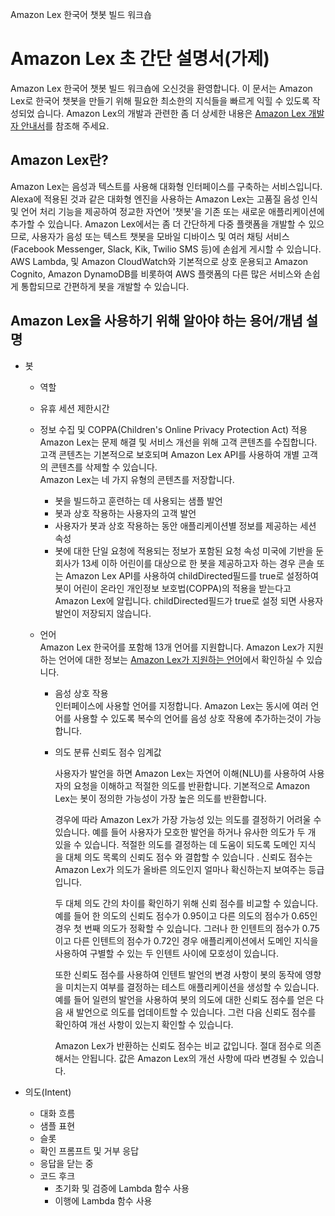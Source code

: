 Amazon Lex 한국어 챗봇 빌드 워크숍

# Amazon Lex 초 간단 설명서(가제)

Amazon Lex 한국어 챗봇 빌드 워크숍에 오신것을 환영합니다. 이 문서는 Amazon Lex로 한국어 챗봇을 만들기 위해 필요한 최소한의 지식들을 빠르게 익힐 수 있도록 작성되었 습니다. Amazon Lex의 개발과 관련한 좀 더 상세한 내용은 [Amazon Lex 개발자 안내서](https://docs.aws.amazon.com/lexv2/latest/dg/what-is.html)를 참조해 주세요.

## Amazon Lex란?

Amazon Lex는 음성과 텍스트를 사용해 대화형 인터페이스를 구축하는 서비스입니다. Alexa에 적용된 것과 같은 대화형 엔진을 사용하는 Amazon Lex는 고품질 음성 인식 및 언어 처리 기능을 제공하여 정교한 자연어 '챗봇'을 기존 또는 새로운 애플리케이션에 추가할 수 있습니다. Amazon Lex에서는 좀 더 간단하게 다중 플랫폼을 개발할 수 있으므로, 사용자가 음성 또는 텍스트 챗봇을 모바일 디바이스 및 여러 채팅 서비스(Facebook Messenger, Slack, Kik, Twilio SMS 등)에 손쉽게 게시할 수 있습니다. AWS Lambda, 및 Amazon CloudWatch와 기본적으로 상호 운용되고 Amazon Cognito, Amazon DynamoDB를 비롯하여 AWS 플랫폼의 다른 많은 서비스와 손쉽게 통합되므로 간편하게 봇을 개발할 수 있습니다.

## Amazon Lex을 사용하기 위해 알아야 하는 용어/개념 설명 

- 봇
  - 역할
  - 유휴 세션 제한시간
  - 정보 수집 및 COPPA(Children's Online Privacy Protection Act) 적용  
    Amazon Lex는 문제 해결 및 서비스 개선을 위해 고객 콘텐츠를 수집합니다. 고객 콘텐츠는 기본적으로 보호되며 Amazon Lex API를 사용하여 개별 고객의 콘텐츠를 삭제할 수 있습니다.  
    Amazon Lex는 네 가지 유형의 콘텐츠를 저장합니다.  
      - 봇을 빌드하고 훈련하는 데 사용되는 샘플 발언
      - 봇과 상호 작용하는 사용자의 고객 발언
      - 사용자가 봇과 상호 작용하는 동안 애플리케이션별 정보를 제공하는 세션 속성
      - 봇에 대한 단일 요청에 적용되는 정보가 포함된 요청 속성
    미국에 기반을 둔 회사가 13세 이하 어린이를 대상으로 한 봇을 제공하고자 하는 경우 콘솔 또는 Amazon Lex API를 사용하여 childDirected필드를 true로 설정하여 봇이 어린이 온라인 개인정보 보호법(COPPA)의 적용을 받는다고 Amazon Lex에 알립니다. childDirected필드가 true로 설정 되면 사용자 발언이 저장되지 않습니다.

  - 언어  
    Amazon Lex 한국어를 포함해 13개 언어를 지원합니다.  Amazon Lex가 지원하는 언어에 대한 정보는 [Amazon Lex가 지원하는 언어](https://docs.aws.amazon.com/lex/latest/dg/how-it-works-language.html)에서 확인하실 수 있습니다. 
    - 음성 상호 작용  
      인터페이스에 사용할 언어를 지정합니다. Amazon Lex는 동시에 여러 언어를 사용할 수 있도록 복수의 언어를 음성 상호 작용에 추가하는것이 가능합니다. 
    - 의도 분류 신뢰도 점수 임계값

      사용자가 발언을 하면 Amazon Lex는 자연어 이해(NLU)를 사용하여 사용자의 요청을 이해하고 적절한 의도를 반환합니다. 기본적으로 Amazon Lex는 봇이 정의한 가능성이 가장 높은 의도를 반환합니다.

      경우에 따라 Amazon Lex가 가장 가능성 있는 의도를 결정하기 어려울 수 있습니다. 예를 들어 사용자가 모호한 발언을 하거나 유사한 의도가 두 개 있을 수 있습니다. 적절한 의도를 결정하는 데 도움이 되도록 도메인 지식 을 대체 의도 목록의 신뢰도 점수 와 결합할 수 있습니다 . 신뢰도 점수는 Amazon Lex가 의도가 올바른 의도인지 얼마나 확신하는지 보여주는 등급입니다.

      두 대체 의도 간의 차이를 확인하기 위해 신뢰 점수를 비교할 수 있습니다. 예를 들어 한 의도의 신뢰도 점수가 0.95이고 다른 의도의 점수가 0.65인 경우 첫 번째 의도가 정확할 수 있습니다. 그러나 한 인텐트의 점수가 0.75이고 다른 인텐트의 점수가 0.72인 경우 애플리케이션에서 도메인 지식을 사용하여 구별할 수 있는 두 인텐트 사이에 모호성이 있습니다.

      또한 신뢰도 점수를 사용하여 인텐트 발언의 변경 사항이 봇의 동작에 영향을 미치는지 여부를 결정하는 테스트 애플리케이션을 생성할 수 있습니다. 예를 들어 일련의 발언을 사용하여 봇의 의도에 대한 신뢰도 점수를 얻은 다음 새 발언으로 의도를 업데이트할 수 있습니다. 그런 다음 신뢰도 점수를 확인하여 개선 사항이 있는지 확인할 수 있습니다.

      Amazon Lex가 반환하는 신뢰도 점수는 비교 값입니다. 절대 점수로 의존해서는 안됩니다. 값은 Amazon Lex의 개선 사항에 따라 변경될 수 있습니다.

- 의도(Intent)
  - 대화 흐름
  - 샘플 표현
  - 슬롯
  - 확인 프롬프트 및 거부 응답
  - 응답을 닫는 중
  - 코드 후크
    - 초기화 및 검증에 Lambda 함수 사용
    - 이행에 Lambda 함수 사용